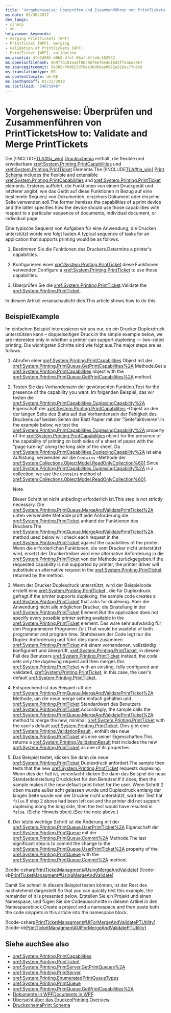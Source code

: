 ```yaml
---
title: 'Vorgehensweise: Überprüfen und Zusammenführen von PrintTickets'
ms.date: 03/30/2017
dev_langs:
- csharp
- vb
helpviewer_keywords:
- merging PrintTickets [WPF]
- PrintTicket [WPF], merging
- validation of PrintTickets [WPF]
- PrintTicket [WPF], validation
ms.assetid: 4fe2d501-d0b0-4fef-86af-6ffe6c162532
ms.openlocfilehash: 0b9f7b101ea4f06c86f66f8e4e16d1ffeabaa9e7
ms.sourcegitcommit: 6b308cf6d627d78ee36dbbae8972a310ac7fd6c8
ms.translationtype: MT
ms.contentlocale: de-DE
ms.lasthandoff: 01/23/2019
ms.locfileid: "54671940"
---
```

# <a name="how-to-validate-and-merge-printtickets"></a><span data-ttu-id="7c8e4-102">Vorgehensweise: Überprüfen und Zusammenführen von PrintTickets</span><span class="sxs-lookup"><span data-stu-id="7c8e4-102">How to: Validate and Merge PrintTickets</span></span>
<span data-ttu-id="7c8e4-103">Die [!INCLUDE[TLA#tla_win](../../../../includes/tlasharptla-win-md.md)] [Druckschema](https://go.microsoft.com/fwlink/?LinkId=186397) enthält, die flexible und erweiterbare <xref:System.Printing.PrintCapabilities> und <xref:System.Printing.PrintTicket> Elemente.</span><span class="sxs-lookup"><span data-stu-id="7c8e4-103">The [!INCLUDE[TLA#tla_win](../../../../includes/tlasharptla-win-md.md)] [Print Schema](https://go.microsoft.com/fwlink/?LinkId=186397) includes the flexible and extensible <xref:System.Printing.PrintCapabilities> and <xref:System.Printing.PrintTicket> elements.</span></span> <span data-ttu-id="7c8e4-104">Ersteres aufführt, die Funktionen von einem Druckgerät und letzterer angibt, wie das Gerät auf diese Funktionen in Bezug auf eine bestimmte Sequenz von Dokumenten, einzelnes Dokument oder einzelne Seite verwenden soll.</span><span class="sxs-lookup"><span data-stu-id="7c8e4-104">The former itemizes the capabilities of a print device and the latter specifies how the device should use those capabilities with respect to a particular sequence of documents, individual document, or individual page.</span></span>  
  
 <span data-ttu-id="7c8e4-105">Eine typische Sequenz von Aufgaben für eine Anwendung, die Drucken unterstützt würde wie folgt lauten.</span><span class="sxs-lookup"><span data-stu-id="7c8e4-105">A typical sequence of tasks for an application that supports printing would be as follows.</span></span>  
  
1.  <span data-ttu-id="7c8e4-106">Bestimmen Sie die Funktionen des Druckers.</span><span class="sxs-lookup"><span data-stu-id="7c8e4-106">Determine a printer's capabilities.</span></span>  
  
2.  <span data-ttu-id="7c8e4-107">Konfigurieren einer <xref:System.Printing.PrintTicket> diese Funktionen verwenden.</span><span class="sxs-lookup"><span data-stu-id="7c8e4-107">Configure a <xref:System.Printing.PrintTicket> to use those capabilities.</span></span>  
  
3.  <span data-ttu-id="7c8e4-108">Überprüfen Sie die <xref:System.Printing.PrintTicket>.</span><span class="sxs-lookup"><span data-stu-id="7c8e4-108">Validate the <xref:System.Printing.PrintTicket>.</span></span>  
  
 <span data-ttu-id="7c8e4-109">In diesem Artikel veranschaulicht dies.</span><span class="sxs-lookup"><span data-stu-id="7c8e4-109">This article shows how to do this.</span></span>  
  
## <a name="example"></a><span data-ttu-id="7c8e4-110">Beispiel</span><span class="sxs-lookup"><span data-stu-id="7c8e4-110">Example</span></span>  
 <span data-ttu-id="7c8e4-111">Im einfachen Beispiel interessieren wir uns nur, ob ein Drucker Duplexdruck unterstützen kann – doppelseitigen Druck.</span><span class="sxs-lookup"><span data-stu-id="7c8e4-111">In the simple example below, we are interested only in whether a printer can support duplexing — two-sided printing.</span></span> <span data-ttu-id="7c8e4-112">Die wichtigsten Schritte sind wie folgt aus.</span><span class="sxs-lookup"><span data-stu-id="7c8e4-112">The major steps are as follows.</span></span>  
  
1.  <span data-ttu-id="7c8e4-113">Abrufen einer <xref:System.Printing.PrintCapabilities> Objekt mit der <xref:System.Printing.PrintQueue.GetPrintCapabilities%2A> Methode.</span><span class="sxs-lookup"><span data-stu-id="7c8e4-113">Get a <xref:System.Printing.PrintCapabilities> object with the <xref:System.Printing.PrintQueue.GetPrintCapabilities%2A> method.</span></span>  
  
2.  <span data-ttu-id="7c8e4-114">Testen Sie das Vorhandensein der gewünschten Funktion.</span><span class="sxs-lookup"><span data-stu-id="7c8e4-114">Test for the presence of the capability you want.</span></span> <span data-ttu-id="7c8e4-115">Im folgenden Beispiel, das wir testen die <xref:System.Printing.PrintCapabilities.DuplexingCapability%2A> Eigenschaft der <xref:System.Printing.PrintCapabilities> -Objekt an den der langen Seite des Blatts auf das Vorhandensein der Fähigkeit des Druckens auf beiden Seiten der Blatt Papier mit der "Seite"aktivieren".</span><span class="sxs-lookup"><span data-stu-id="7c8e4-115">In the example below, we test the <xref:System.Printing.PrintCapabilities.DuplexingCapability%2A> property of the <xref:System.Printing.PrintCapabilities> object for the presence of the capability of printing on both sides of a sheet of paper with the "page turning" along the long side of the sheet.</span></span> <span data-ttu-id="7c8e4-116">Da <xref:System.Printing.PrintCapabilities.DuplexingCapability%2A> ist eine Auflistung, verwenden wir die `Contains` -Methode der <xref:System.Collections.ObjectModel.ReadOnlyCollection%601>.</span><span class="sxs-lookup"><span data-stu-id="7c8e4-116">Since <xref:System.Printing.PrintCapabilities.DuplexingCapability%2A> is a collection, we use the `Contains` method of <xref:System.Collections.ObjectModel.ReadOnlyCollection%601>.</span></span>  
  
    > [!NOTE]
    >  <span data-ttu-id="7c8e4-117">Dieser Schritt ist nicht unbedingt erforderlich ist.</span><span class="sxs-lookup"><span data-stu-id="7c8e4-117">This step is not strictly necessary.</span></span> <span data-ttu-id="7c8e4-118">Die <xref:System.Printing.PrintQueue.MergeAndValidatePrintTicket%2A> unten verwendete Methode prüft jede Anforderung die <xref:System.Printing.PrintTicket> anhand der Funktionen des Druckers.</span><span class="sxs-lookup"><span data-stu-id="7c8e4-118">The <xref:System.Printing.PrintQueue.MergeAndValidatePrintTicket%2A> method used below will check each request in the <xref:System.Printing.PrintTicket> against the capabilities of the printer.</span></span> <span data-ttu-id="7c8e4-119">Wenn die erforderlichen Funktionen, die vom Drucker nicht unterstützt wird, ersetzt der Druckertreiber wird eine alternative Anforderung in die <xref:System.Printing.PrintTicket> von der Methode zurückgegeben.</span><span class="sxs-lookup"><span data-stu-id="7c8e4-119">If the requested capability is not supported by printer, the printer driver will substitute an alternative request in the <xref:System.Printing.PrintTicket> returned by the method.</span></span>  
  
3.  <span data-ttu-id="7c8e4-120">Wenn der Drucker Duplexdruck unterstützt, wird der Beispielcode erstellt eine <xref:System.Printing.PrintTicket> , die für Duplexdruck gefragt.</span><span class="sxs-lookup"><span data-stu-id="7c8e4-120">If the printer supports duplexing, the sample code creates a <xref:System.Printing.PrintTicket> that asks for duplexing.</span></span> <span data-ttu-id="7c8e4-121">Aber die Anwendung nicht alle möglichen Drucker, die Einstellung in der <xref:System.Printing.PrintTicket> Element.</span><span class="sxs-lookup"><span data-stu-id="7c8e4-121">But the application does not specify every possible printer setting available in the <xref:System.Printing.PrintTicket> element.</span></span> <span data-ttu-id="7c8e4-122">Das wäre sehr aufwändig für den Programmierer Programm Zeit.</span><span class="sxs-lookup"><span data-stu-id="7c8e4-122">That would be wasteful of both programmer and program time.</span></span> <span data-ttu-id="7c8e4-123">Stattdessen der Code legt nur die Duplex-Anforderung und führt dies dann zusammen <xref:System.Printing.PrintTicket> mit einem vorhandenen, vollständig konfiguriert und überprüft, <xref:System.Printing.PrintTicket>, in diesem Fall des Benutzers <xref:System.Printing.PrintTicket>.</span><span class="sxs-lookup"><span data-stu-id="7c8e4-123">Instead, the code sets only the duplexing request and then merges this <xref:System.Printing.PrintTicket> with an existing, fully configured and validated, <xref:System.Printing.PrintTicket>, in this case, the user's default <xref:System.Printing.PrintTicket>.</span></span>  
  
4.  <span data-ttu-id="7c8e4-124">Entsprechend ist das Beispiel ruft die <xref:System.Printing.PrintQueue.MergeAndValidatePrintTicket%2A> Methode, um die neue merge sehr einfach gehalten und <xref:System.Printing.PrintTicket> Standardwert des Benutzers <xref:System.Printing.PrintTicket>.</span><span class="sxs-lookup"><span data-stu-id="7c8e4-124">Accordingly, the sample calls the <xref:System.Printing.PrintQueue.MergeAndValidatePrintTicket%2A> method to merge the new, minimal, <xref:System.Printing.PrintTicket> with the user's default <xref:System.Printing.PrintTicket>.</span></span> <span data-ttu-id="7c8e4-125">Dies gibt eine <xref:System.Printing.ValidationResult> , enthält das neue <xref:System.Printing.PrintTicket> als eine seiner Eigenschaften.</span><span class="sxs-lookup"><span data-stu-id="7c8e4-125">This returns a <xref:System.Printing.ValidationResult> that includes the new <xref:System.Printing.PrintTicket> as one of its properties.</span></span>  
  
5.  <span data-ttu-id="7c8e4-126">Das Beispiel testet, klicken Sie dann die neue <xref:System.Printing.PrintTicket> Duplexdruck anfordert.</span><span class="sxs-lookup"><span data-stu-id="7c8e4-126">The sample then tests that the new <xref:System.Printing.PrintTicket> requests duplexing.</span></span> <span data-ttu-id="7c8e4-127">Wenn dies der Fall ist, vereinfacht klicken Sie dann das Beispiel die neue Standardeinstellung Druckticket für den Benutzer.</span><span class="sxs-lookup"><span data-stu-id="7c8e4-127">If it does, then the sample makes it the new default print ticket for the user.</span></span> <span data-ttu-id="7c8e4-128">Wenn Schritt 2 oben musste außer acht gelassen wurde und Duplexdruck entlang der langen Seite wurde von der Drucker nicht unterstützt, wird der Test hat `false`.</span><span class="sxs-lookup"><span data-stu-id="7c8e4-128">If step 2 above had been left out and the printer did not support duplexing along the long side, then the test would have resulted in `false`.</span></span> <span data-ttu-id="7c8e4-129">(Siehe Hinweis oben).</span><span class="sxs-lookup"><span data-stu-id="7c8e4-129">(See the note above.)</span></span>  
  
6.  <span data-ttu-id="7c8e4-130">Der letzte wichtige Schritt ist die Änderung mit der <xref:System.Printing.PrintQueue.UserPrintTicket%2A> Eigenschaft der <xref:System.Printing.PrintQueue> mit der <xref:System.Printing.PrintQueue.Commit%2A> Methode.</span><span class="sxs-lookup"><span data-stu-id="7c8e4-130">The last significant step is to commit the change to the <xref:System.Printing.PrintQueue.UserPrintTicket%2A> property of the <xref:System.Printing.PrintQueue> with the <xref:System.Printing.PrintQueue.Commit%2A> method.</span></span>  
  
 [!code-csharp[PrintTicketManagment#UsingMergeAndValidate](../../../../samples/snippets/csharp/VS_Snippets_Wpf/PrintTicketManagment/CSharp/printticket.cs#usingmergeandvalidate)]
 [!code-vb[PrintTicketManagment#UsingMergeAndValidate](../../../../samples/snippets/visualbasic/VS_Snippets_Wpf/PrintTicketManagment/visualbasic/printticket.vb#usingmergeandvalidate)]  
  
 <span data-ttu-id="7c8e4-131">Damit Sie schnell in diesem Beispiel testen können, ist der Rest des nachstehend dargestellt.</span><span class="sxs-lookup"><span data-stu-id="7c8e4-131">So that you can quickly test this example, the remainder of it is presented below.</span></span> <span data-ttu-id="7c8e4-132">Erstellen Sie ein Projekt und einen Namespace, und fügen Sie die Codeausschnitte in diesem Artikel in den Namespaceblock.</span><span class="sxs-lookup"><span data-stu-id="7c8e4-132">Create a project and a namespace and then paste both the code snippets in this article into the namespace block.</span></span>  
  
 [!code-csharp[PrintTicketManagment#UIForMergeAndValidatePTUtility](../../../../samples/snippets/csharp/VS_Snippets_Wpf/PrintTicketManagment/CSharp/printticket.cs#uiformergeandvalidateptutility)]
 [!code-vb[PrintTicketManagment#UIForMergeAndValidatePTUtility](../../../../samples/snippets/visualbasic/VS_Snippets_Wpf/PrintTicketManagment/visualbasic/printticket.vb#uiformergeandvalidateptutility)]  
  
## <a name="see-also"></a><span data-ttu-id="7c8e4-133">Siehe auch</span><span class="sxs-lookup"><span data-stu-id="7c8e4-133">See also</span></span>
- <xref:System.Printing.PrintCapabilities>
- <xref:System.Printing.PrintTicket>
- <xref:System.Printing.PrintServer.GetPrintQueues%2A>
- <xref:System.Printing.PrintServer>
- <xref:System.Printing.EnumeratedPrintQueueTypes>
- <xref:System.Printing.PrintQueue>
- <xref:System.Printing.PrintQueue.GetPrintCapabilities%2A>
- [<span data-ttu-id="7c8e4-134">Dokumente in WPF</span><span class="sxs-lookup"><span data-stu-id="7c8e4-134">Documents in WPF</span></span>](../../../../docs/framework/wpf/advanced/documents-in-wpf.md)
- [<span data-ttu-id="7c8e4-135">Übersicht über das Drucken</span><span class="sxs-lookup"><span data-stu-id="7c8e4-135">Printing Overview</span></span>](../../../../docs/framework/wpf/advanced/printing-overview.md)
- [<span data-ttu-id="7c8e4-136">Druckschema</span><span class="sxs-lookup"><span data-stu-id="7c8e4-136">Print Schema</span></span>](https://go.microsoft.com/fwlink/?LinkId=186397)
